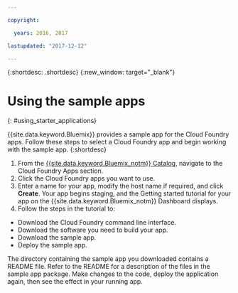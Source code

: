```yaml
---

copyright:

  years: 2016, 2017

lastupdated: "2017-12-12"

---
```



{:shortdesc: .shortdesc}
{:new_window: target="_blank"}


# Using the sample apps
{: #using_starter_applications}

{{site.data.keyword.Bluemix}} provides a sample app for the Cloud Foundry apps.
Follow these steps to select a Cloud Foundry app and begin working with the sample app.
{:shortdesc}

1. From the [{{site.data.keyword.Bluemix_notm}} Catalog](https://console.{DomainName}/catalog/),
navigate to the Cloud Foundry Apps section.
2. Click the Cloud Foundry apps you want to use.
3. Enter a name for your app, modify the host name if required, and click **Create**. Your app begins staging, and the Getting started tutorial for your app on the {{site.data.keyword.Bluemix_notm}} Dashboard displays.
4. Follow the steps in the tutorial to:  
  * Download the Cloud Foundry command line interface.
  * Download the software you need to build your app.
  * Download the sample app.
  * Deploy the sample app.

The directory containing the sample app you downloaded contains a README file. Refer to the README for a description of the files in the sample app package. Make changes to the code, deploy the application again, then see the effect in your running app.
